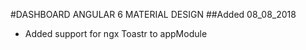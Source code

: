 #DASHBOARD ANGULAR 6 MATERIAL DESIGN
 ##Added 08_08_2018
- Added support for ngx Toastr to appModule
